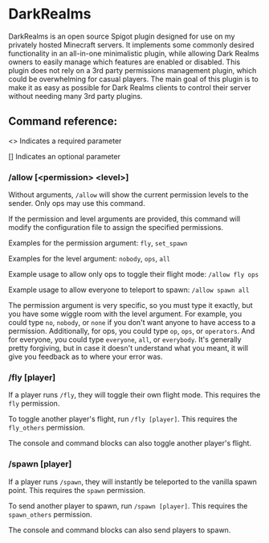 # DarkRealms
DarkRealms is an open source Spigot plugin designed for use on my privately hosted Minecraft servers. It implements some commonly desired functionality in an
all-in-one minimalistic plugin, while allowing Dark Realms owners to easily manage which features are enabled or disabled. This plugin does not rely on a 3rd party
permissions management plugin, which could be overwhelming for casual players. The main goal of this plugin is to make it as easy as possible for Dark Realms clients
to control their server without needing many 3rd party plugins.

## Command reference:
<> Indicates a required parameter

[] Indicates an optional parameter

### /allow [\<permission> \<level>]
Without arguments, `/allow` will show the current permission levels to the sender. Only ops may use this command.

If the permission and level arguments are provided, this command will modify the configuration file to assign the specified permissions.

Examples for the permission argument: `fly`, `set_spawn`

Examples for the level argument: `nobody`, `ops`, `all`

Example usage to allow only ops to toggle their flight mode: `/allow fly ops`

Example usage to allow everyone to teleport to spawn: `/allow spawn all`

The permission argument is very specific, so you must type it exactly, but you have some wiggle room with the level argument.
For example, you could type `no`, `nobody`, or `none` if you don't want anyone to have access to a permission.
Additionally, for ops, you could type `op`, `ops`, or `operators`. And for everyone, you could type `everyone`, `all`, or `everybody`.
It's generally pretty forgiving, but in case it doesn't understand what you meant, it will give you feedback as to where your error was.

### /fly [player]
If a player runs `/fly`, they will toggle their own flight mode. This requires the `fly` permission.

To toggle another player's flight, run `/fly [player]`. This requires the `fly_others` permission.

The console and command blocks can also toggle another player's flight.

### /spawn [player]
If a player runs `/spawn`, they will instantly be teleported to the vanilla spawn point. This requires the `spawn` permission.

To send another player to spawn, run `/spawn [player]`. This requires the `spawn_others` permission.

The console and command blocks can also send players to spawn.
